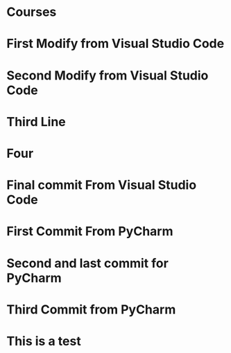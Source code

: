 # Courses
# First Modify from Visual Studio Code
# Second Modify from Visual Studio Code
# Third Line
# Four
# Final commit From Visual Studio Code
# First Commit From PyCharm
# Second and last commit for PyCharm
# Third Commit from PyCharm
# This is a test